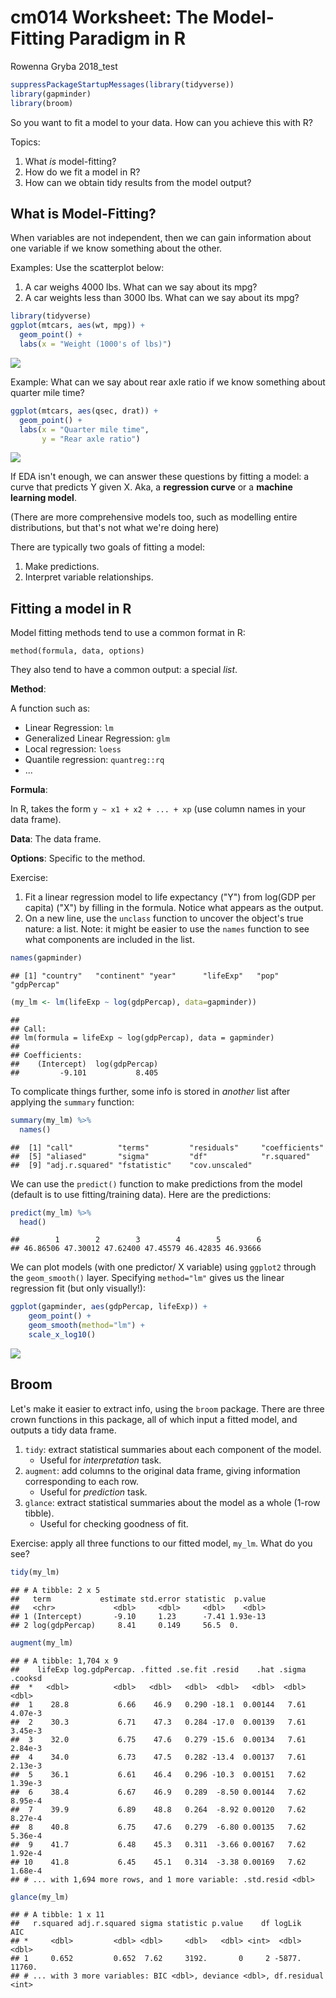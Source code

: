 cm014 Worksheet: The Model-Fitting Paradigm in R
================
Rowenna Gryba
2018\_test

``` r
suppressPackageStartupMessages(library(tidyverse))
library(gapminder)
library(broom)
```

So you want to fit a model to your data. How can you achieve this with R?

Topics:

1.  What *is* model-fitting?
2.  How do we fit a model in R?
3.  How can we obtain tidy results from the model output?

What is Model-Fitting?
----------------------

When variables are not independent, then we can gain information about one variable if we know something about the other.

Examples: Use the scatterplot below:

1.  A car weighs 4000 lbs. What can we say about its mpg?
2.  A car weights less than 3000 lbs. What can we say about its mpg?

``` r
library(tidyverse)
ggplot(mtcars, aes(wt, mpg)) +
  geom_point() +
  labs(x = "Weight (1000's of lbs)")
```

![](cm_test_files/figure-markdown_github/unnamed-chunk-2-1.png)

Example: What can we say about rear axle ratio if we know something about quarter mile time?

``` r
ggplot(mtcars, aes(qsec, drat)) + 
  geom_point() +
  labs(x = "Quarter mile time",
       y = "Rear axle ratio")
```

![](cm_test_files/figure-markdown_github/unnamed-chunk-3-1.png)

If EDA isn't enough, we can answer these questions by fitting a model: a curve that predicts Y given X. Aka, a **regression curve** or a **machine learning model**.

(There are more comprehensive models too, such as modelling entire distributions, but that's not what we're doing here)

There are typically two goals of fitting a model:

1.  Make predictions.
2.  Interpret variable relationships.

Fitting a model in R
--------------------

Model fitting methods tend to use a common format in R:

    method(formula, data, options)

They also tend to have a common output: a special *list*.

**Method**:

A function such as:

-   Linear Regression: `lm`
-   Generalized Linear Regression: `glm`
-   Local regression: `loess`
-   Quantile regression: `quantreg::rq`
-   ...

**Formula**:

In R, takes the form `y ~ x1 + x2 + ... + xp` (use column names in your data frame).

**Data**: The data frame.

**Options**: Specific to the method.

Exercise:

1.  Fit a linear regression model to life expectancy ("Y") from log(GDP per capita) ("X") by filling in the formula. Notice what appears as the output.
2.  On a new line, use the `unclass` function to uncover the object's true nature: a list. Note: it might be easier to use the `names` function to see what components are included in the list.

``` r
names(gapminder)
```

    ## [1] "country"   "continent" "year"      "lifeExp"   "pop"       "gdpPercap"

``` r
(my_lm <- lm(lifeExp ~ log(gdpPercap), data=gapminder))
```

    ## 
    ## Call:
    ## lm(formula = lifeExp ~ log(gdpPercap), data = gapminder)
    ## 
    ## Coefficients:
    ##    (Intercept)  log(gdpPercap)  
    ##         -9.101           8.405

To complicate things further, some info is stored in *another* list after applying the `summary` function:

``` r
summary(my_lm) %>% 
  names()
```

    ##  [1] "call"          "terms"         "residuals"     "coefficients" 
    ##  [5] "aliased"       "sigma"         "df"            "r.squared"    
    ##  [9] "adj.r.squared" "fstatistic"    "cov.unscaled"

We can use the `predict()` function to make predictions from the model (default is to use fitting/training data). Here are the predictions:

``` r
predict(my_lm) %>% 
  head()
```

    ##        1        2        3        4        5        6 
    ## 46.86506 47.30012 47.62400 47.45579 46.42835 46.93666

We can plot models (with one predictor/ X variable) using `ggplot2` through the `geom_smooth()` layer. Specifying `method="lm"` gives us the linear regression fit (but only visually!):

``` r
ggplot(gapminder, aes(gdpPercap, lifeExp)) +
    geom_point() +
    geom_smooth(method="lm") +
    scale_x_log10()
```

![](cm_test_files/figure-markdown_github/unnamed-chunk-7-1.png)

Broom
-----

Let's make it easier to extract info, using the `broom` package. There are three crown functions in this package, all of which input a fitted model, and outputs a tidy data frame.

1.  `tidy`: extract statistical summaries about each component of the model.
    -   Useful for *interpretation* task.
2.  `augment`: add columns to the original data frame, giving information corresponding to each row.
    -   Useful for *prediction* task.
3.  `glance`: extract statistical summaries about the model as a whole (1-row tibble).
    -   Useful for checking goodness of fit.

Exercise: apply all three functions to our fitted model, `my_lm`. What do you see?

``` r
tidy(my_lm)
```

    ## # A tibble: 2 x 5
    ##   term           estimate std.error statistic  p.value
    ##   <chr>             <dbl>     <dbl>     <dbl>    <dbl>
    ## 1 (Intercept)       -9.10     1.23      -7.41 1.93e-13
    ## 2 log(gdpPercap)     8.41     0.149     56.5  0.

``` r
augment(my_lm)
```

    ## # A tibble: 1,704 x 9
    ##    lifeExp log.gdpPercap. .fitted .se.fit .resid    .hat .sigma .cooksd
    ##  *   <dbl>          <dbl>   <dbl>   <dbl>  <dbl>   <dbl>  <dbl>   <dbl>
    ##  1    28.8           6.66    46.9   0.290 -18.1  0.00144   7.61 4.07e-3
    ##  2    30.3           6.71    47.3   0.284 -17.0  0.00139   7.61 3.45e-3
    ##  3    32.0           6.75    47.6   0.279 -15.6  0.00134   7.61 2.84e-3
    ##  4    34.0           6.73    47.5   0.282 -13.4  0.00137   7.61 2.13e-3
    ##  5    36.1           6.61    46.4   0.296 -10.3  0.00151   7.62 1.39e-3
    ##  6    38.4           6.67    46.9   0.289  -8.50 0.00144   7.62 8.95e-4
    ##  7    39.9           6.89    48.8   0.264  -8.92 0.00120   7.62 8.27e-4
    ##  8    40.8           6.75    47.6   0.279  -6.80 0.00135   7.62 5.36e-4
    ##  9    41.7           6.48    45.3   0.311  -3.66 0.00167   7.62 1.92e-4
    ## 10    41.8           6.45    45.1   0.314  -3.38 0.00169   7.62 1.68e-4
    ## # ... with 1,694 more rows, and 1 more variable: .std.resid <dbl>

``` r
glance(my_lm)
```

    ## # A tibble: 1 x 11
    ##   r.squared adj.r.squared sigma statistic p.value    df logLik    AIC
    ## *     <dbl>         <dbl> <dbl>     <dbl>   <dbl> <int>  <dbl>  <dbl>
    ## 1     0.652         0.652  7.62     3192.       0     2 -5877. 11760.
    ## # ... with 3 more variables: BIC <dbl>, deviance <dbl>, df.residual <int>
